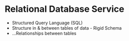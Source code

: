 # Relational Database Service

- Structured Query Language (SQL)
- Structure in & between tables of data - Rigid Schema
- ...Relationships between tables


